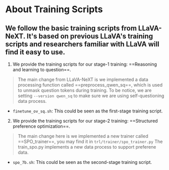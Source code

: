 # About Training Scripts

## We follow the basic training scripts from LLaVA-NeXT. It's based on previous LLaVA's training scripts and researchers familiar with LLaVA will find it easy to use.

1. We provide the training scripts for our stage-1 training: ==Reasoning and learning to question==.
> The main change from LLaVA-NeXT is we implemented a data processing function called ==preprocess_qwen_sq==, which is used to unmask question tokens during training.
> To be notice, we are setting `--version qwen_sq` to make sure we are using self-questioning data process.

- `finetune_ov_sq.sh`: This could be seen as the first-stage training script.


2. We provide the training scripts for our stage-2 training: ==Structured preference optimization==.
> The main change here is we implemented a new trainer called ==SPO_trainer==, you may find it in `trl/trainer/spo_trainer.py`
> The train_spo.py implements a new data process to support preferene data.

- `spo_7b.sh`: This could be seen as the second-stage training script.